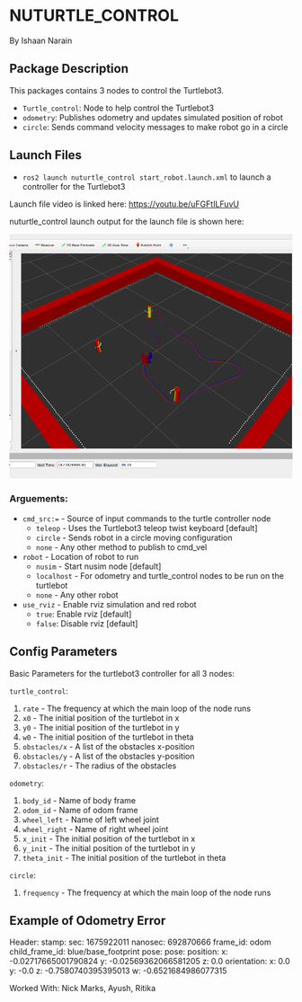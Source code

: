# NUTURTLE_CONTROL
By Ishaan Narain

## Package Description
This packages contains 3 nodes to control the Turtlebot3.
* `Turtle_control`: Node to help control the Turtlebot3
* `odometry`: Publishes odometry and updates simulated position of robot
* `circle`: Sends command velocity messages to make robot go in a circle

## Launch Files
* `ros2 launch nuturtle_control start_robot.launch.xml` to launch a controller for the Turtlebot3

Launch file video is linked here:
https://youtu.be/uFGFtILFuvU


nuturtle_control launch output for the launch file is shown here:

![Launch File Image](images/nuctrl_v2.png)

### Arguements:
* `cmd_src:=` - Source of input commands to the turtle controller node
    * `teleop` - Uses the Turtlebot3 teleop twist keyboard [default]
    * `circle` - Sends robot in a circle moving configuration
    * `none` - Any other method to publish to cmd_vel
* `robot` - Location of robot to run 
    * `nusim` - Start nusim node [default]
    * `localhost` - For odometry and turtle_control nodes to be run on the turtlebot
    * `none` - Any other robot
* `use_rviz` - Enable rviz simulation and red robot
    * `true`: Enable rviz [default]
    * `false`: Disable rviz [default]

## Config Parameters
Basic Parameters for the turtlebot3 controller for all 3 nodes:

`turtle_control`:
1. `rate` - The frequency at which the main loop of the node runs
2. `x0` - The initial position of the turtlebot in x 
3. `y0` - The initial position of the turtlebot in y 
4. `w0` - The initial position of the turtlebot in theta 
5. `obstacles/x` - A list of the obstacles x-position 
6. `obstacles/y` - A list of the obstacles y-position 
7. `obstacles/r` - The radius of the obstacles

`odometry`:
1. `body_id` - Name of body frame
2. `odom_id` - Name of odom frame
3. `wheel_left` - Name of left wheel joint
4. `wheel_right` - Name of right wheel joint
2. `x_init` - The initial position of the turtlebot in x 
3. `y_init` - The initial position of the turtlebot in y 
4. `theta_init` - The initial position of the turtlebot in theta 

`circle`:
1. `frequency` - The frequency at which the main loop of the node runs


## Example of Odometry Error
Header:
  stamp:
    sec: 1675922011
    nanosec: 692870666
  frame_id: odom
child_frame_id: blue/base_footprint
pose:
  pose:
    position:
      x: -0.02717665001790824
      y: -0.02569362066581205
      z: 0.0
    orientation:
      x: 0.0
      y: -0.0
      z: -0.7580740395395013
      w: -0.6521684986077315


Worked With: Nick Marks, Ayush, Ritika

